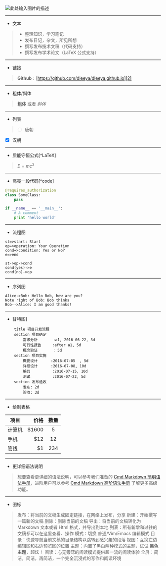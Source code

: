 ﻿
![此处输入图片的描述][1]

----------
- 文本
 
> * 整理知识，学习笔记
> * 发布日记，杂文，所见所想
> * 撰写发布技术文稿（代码支持）
> * 撰写发布学术论文（LaTeX 公式支持）

----------
- 链接
 
> **Github**：[https://github.com/dleeya/dleeya.github.io][2]

------
- 粗体/斜体

> **粗体** 或者 *斜体* 

----------
- 列表
  
>- [ ] 唐朝
- [x] 汉朝

----------
- 质能守恒公式[^LaTeX]

> $E=mc^2$

----------
- 高亮一段代码[^code]

```python
@requires_authorization
class SomeClass:
    pass

if __name__ == '__main__':
    # A comment
    print 'hello world'
```

----------
- 流程图

```flow
st=>start: Start
op=>operation: Your Operation
cond=>condition: Yes or No?
e=>end

st->op->cond
cond(yes)->e
cond(no)->op
```

----------
- 序列图

```seq
Alice->Bob: Hello Bob, how are you?
Note right of Bob: Bob thinks
Bob-->Alice: I am good thanks!
```

----------
- 甘特图]

```gantt
    title 项目开发流程
    section 项目确定
        需求分析       :a1, 2016-06-22, 3d
        可行性报告     :after a1, 5d
        概念验证       : 5d
    section 项目实施
        概要设计      :2016-07-05  , 5d
        详细设计      :2016-07-08, 10d
        编码          :2016-07-15, 10d
        测试          :2016-07-22, 5d
    section 发布验收
        发布: 2d
        验收: 3d
```

----------
- 绘制表格

| 项目        | 价格   |  数量  |
| --------   | -----:  | :----:  |
| 计算机     | \$1600 |   5     |
| 手机        |   \$12   |   12   |
| 管线        |    \$1    |  234  |

----------
- 更详细语法说明

>想要查看更详细的语法说明，可以参考我们准备的 [Cmd Markdown 简明语法手册][3]，进阶用户可以参考 [Cmd Markdown 高阶语法手册][4] 了解更多高级功能。

---
- 图标

> <i class="icon-share"></i> 发布：将当前的文稿生成固定链接，在网络上发布，分享
<i class="icon-file"></i> 新建：开始撰写一篇新的文稿
<i class="icon-trash"></i> 删除：删除当前的文稿
<i class="icon-cloud"></i> 导出：将当前的文稿转化为 Markdown 文本或者 Html 格式，并导出到本地
<i class="icon-reorder"></i> 列表：所有新增和过往的文稿都可以在这里查看、操作
<i class="icon-pencil"></i> 模式：切换 普通/Vim/Emacs 编辑模式
<i class="icon-list"></i> 目录：快速导航当前文稿的目录结构以跳转到感兴趣的段落
<i class="icon-chevron-sign-left"></i> 视图：互换左边编辑区和右边预览区的位置
<i class="icon-adjust"></i> 主题：内置了黑白两种模式的主题，试试 **黑色主题**，超炫！
<i class="icon-desktop"></i> 阅读：心无旁骛的阅读模式提供超一流的阅读体验
<i class="icon-fullscreen"></i> 全屏：简洁，简洁，再简洁，一个完全沉浸式的写作和阅读环境


  [1]: https://timgsa.baidu.com/timg?image&quality=80&size=b9999_10000&sec=1497533002284&di=780403c0d9d775d055a27254af98cd33&imgtype=0&src=http://i.dimg.cc/db/3b/c9/89/3d/44/9d/30/52/4b/f1/76/76/ba/f2/d6.jpg
  [2]: https://github.com/dleeya/dleeya.github.io
  [3]: https://www.zybuluo.com/mdeditor?url=https://www.zybuluo.com/static/editor/md-help.markdown
  [4]: https://www.zybuluo.com/mdeditor?url=https://www.zybuluo.com/static/editor/md-help.markdown#cmd-markdown-高阶语法手册